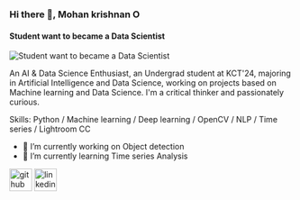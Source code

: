 ### Hi there 👋, Mohan krishnan O
#### Student want to became a Data Scientist
![Student want to became a Data Scientist](https://github.com/Mohankrish08)

An AI & Data Science Enthusiast, an Undergrad student at KCT'24, majoring in Artificial Intelligence and Data Science, working on projects based on Machine learning and Data Science. I'm a critical thinker and passionately curious.

Skills: Python / Machine learning / Deep learning / OpenCV / NLP / Time series / Lightroom CC 

- 🔭 I’m currently working on Object detection 
- 🌱 I’m currently learning Time series Analysis 


[<img src='https://cdn.jsdelivr.net/npm/simple-icons@3.0.1/icons/github.svg' alt='github' height='40'>](https://github.com/mohankrish08)  [<img src='https://cdn.jsdelivr.net/npm/simple-icons@3.0.1/icons/linkedin.svg' alt='linkedin' height='40'>](https://www.linkedin.com/in/https://www.linkedin.com/in/mohan-krishnan-o-158417201//)  

